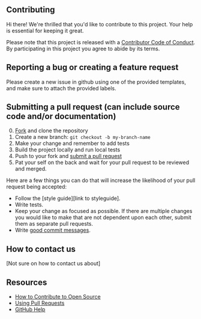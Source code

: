 ## Contributing

[fork]: https://github.com/ORG/REPO/fork
[pr]: https://github.com/ORG/REPO/compare
[style]: STYLEGUIDE
[code-of-conduct]: CODE_OF_CONDUCT.md

Hi there! We're thrilled that you'd like to contribute to this project. Your help is essential for keeping it great.

Please note that this project is released with a [Contributor Code of Conduct][code-of-conduct]. By participating in this project you agree to abide by its terms.

## Reporting a bug or creating a feature request

Please create a new issue in github using one of the provided templates, and make sure to attach the provided labels.

## Submitting a pull request (can include source code and/or documentation)

0. [Fork][fork] and clone the repository
0. Create a new branch: `git checkout -b my-branch-name`
0. Make your change and remember to add tests
0. Build the project locally and run local tests
0. Push to your fork and [submit a pull request][pr]
0. Pat your self on the back and wait for your pull request to be reviewed and merged.

Here are a few things you can do that will increase the likelihood of your pull request being accepted:

- Follow the [style guide][link to styleguide].
- Write tests.
- Keep your change as focused as possible. If there are multiple changes you would like to make that are not dependent upon each other, submit them as separate pull requests.
- Write [good commit messages](http://tbaggery.com/2008/04/19/a-note-about-git-commit-messages.html).

## How to contact us

[Not sure on how to contact us about]

## Resources

- [How to Contribute to Open Source](https://opensource.guide/how-to-contribute/)
- [Using Pull Requests](https://help.github.com/articles/about-pull-requests/)
- [GitHub Help](https://help.github.com)
